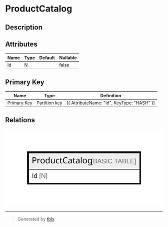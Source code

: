 # ProductCatalog

## Description

## Attributes

| Name | Type | Default | Nullable |
| ---- | ---- | ------- | -------- |
| Id | N |  | false |

## Primary Key

| Name | Type | Definition |
| ---- | ---- | ---------- |
| Primary Key | Partition key | [{ AttributeName: "Id", KeyType: "HASH" }] |

## Relations

![er](ProductCatalog.svg)

---

> Generated by [tbls](https://github.com/k1LoW/tbls)
